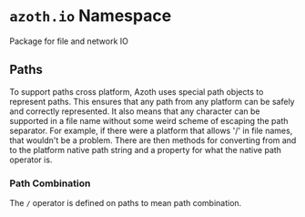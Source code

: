 # `azoth.io` Namespace

Package for file and network IO

## Paths

To support paths cross platform, Azoth uses special path objects to represent paths. This ensures
that any path from any platform can be safely and correctly represented. It also means that any
character can be supported in a file name without some weird scheme of escaping the path separator.
For example, if there were a platform that allows '/' in file names, that wouldn't be a problem.
There are then methods for converting from and to the platform native path string and a property for
what the native path operator is.

### Path Combination

The `/` operator is defined on paths to mean path combination.
